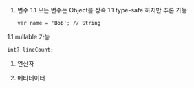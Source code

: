 1. 변수
1.1 모든 변수는 Object를 상속
1.1 type-safe 하지만 추론 가능
   ```
   var name = 'Bob'; // String
   ```
1.1 nullable 가능
```
int? lineCount;
```

1. 연산자

1. 메타데이터
